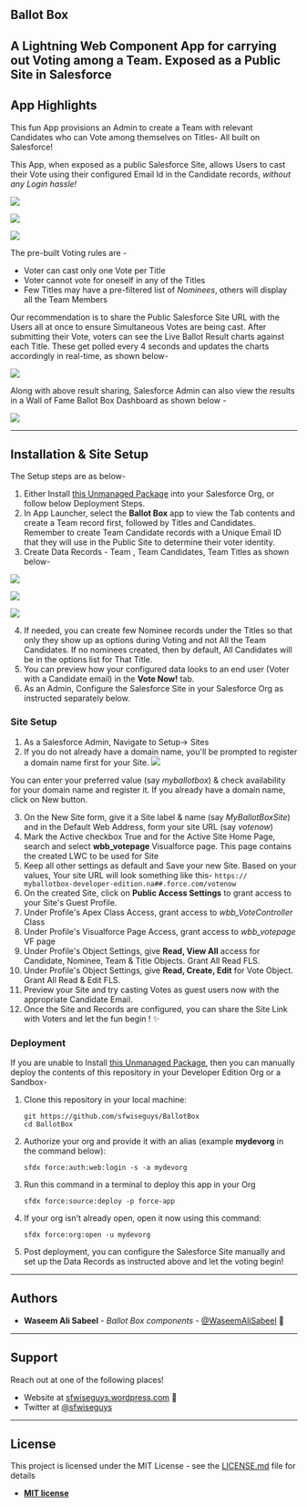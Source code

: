 ## Ballot Box

A Lightning Web Component App for carrying out Voting among a Team. Exposed as a Public Site in Salesforce
---

## App Highlights

This fun App provisions an Admin to create a Team with relevant Candidates who can Vote among themselves on Titles-
All built on Salesforce!

This App, when exposed as a public Salesforce Site, allows Users to cast their Vote using their configured Email Id in the Candidate records, *without any Login hassle!*

![](.images/BallotBoxSite.png)

![](.images/IronManVote.png)

![](.images/NickFuryVote.png)


The pre-built Voting rules are - 
- Voter can cast only one Vote per Title
- Voter cannot vote for oneself in any of the Titles
- Few Titles may have a pre-filtered list of *Nominees*, others will display all the Team Members

Our recommendation is to share the Public Salesforce Site URL with the Users all at once to ensure Simultaneous Votes are being cast.
After submitting their Vote, voters can see the Live Ballot Result charts against each Title. These get polled every 4 seconds and updates the charts accordingly in real-time, as shown below-

![](.images/ChartUpdate.png)

Along with above result sharing, Salesforce Admin can also view the results in a Wall of Fame Ballot Box Dashboard as shown below - 

![](.images/DashboardWallOfFame.png)

---

## Installation & Site Setup

The Setup steps are as below- 
1. Either Install [this Unmanaged Package](https://login.salesforce.com/packaging/installPackage.apexp?p0=04t1U0000058aBE) into your Salesforce Org, or follow below Deployment Steps.
2. In App Launcher, select the **Ballot Box** app to view the Tab contents and create a Team record first, followed by Titles and Candidates. Remember to create Team Candidate records with a Unique Email ID that they will use in the Public Site to determine their voter identity.
3. Create Data Records - Team , Team Candidates, Team Titles as shown below- 

![](.images/TitlesListView.png)

![](.images/CandidateForm.png)

![](.images/IronManQuestion.png)


4. If needed, you can create few Nominee records under the Titles so that only they show up as options during Voting and not All the Team Candidates. If no nominees created, then by default, All Candidates will be in the options list for That Title.
5. You can preview how your configured data looks to an end user (Voter with a Candidate email) in the **Vote Now!** tab.
6. As an Admin, Configure the Salesforce Site in your Salesforce Org as instructed separately below.

###  Site Setup

1. As a Salesforce Admin, Navigate to Setup-> Sites
2. If you do not already have a domain name, you'll be prompted to register a domain name first for your Site.
![](.images/NewSite.png)

You can enter your preferred value (say *myballotbox*) & check availability for your domain name and register it.
If you already have a domain name, click on New button.

3. On the New Site form, give it a Site label & name (say *MyBallotBoxSite*) and in the Default Web Address, form your site URL (say *votenow*)
4. Mark the Active checkbox True and for the Active Site Home Page, search and select **wbb_votepage** Visualforce page. This page contains the created LWC to be used for Site
5. Keep all other settings as default and Save your new Site.
Based on your values, Your site URL will look something like this- 
```https:// myballotbox-developer-edition.na##.force.com/votenow```
6. On the created Site, click on **Public Access Settings** to grant access to your Site's Guest Profile.
7. Under Profile's Apex Class Access, grant access to *wbb_VoteController* Class
8. Under Profile's Visualforce Page Access, grant access to *wbb_votepage* VF page
9. Under Profile's Object Settings, give **Read, View All** access for Candidate, Nominee, Team & Title Objects. Grant All Read FLS.
9. Under Profile's Object Settings, give **Read, Create, Edit** for Vote Object. Grant All Read & Edit FLS.
10. Preview your Site and try casting Votes as guest users now with the appropriate Candidate Email.
11. Once the Site and Records are configured, you can share the Site Link with Voters and let the fun begin ! :sparkles:

### Deployment

If you are unable to Install [this Unmanaged Package](https://login.salesforce.com/packaging/installPackage.apexp?p0=04t1U0000058aBE), then you can manually deploy the contents of this repository in your Developer Edition Org or a Sandbox-

1. Clone this repository in your local machine:

    ```
    git https://github.com/sfwiseguys/BallotBox
    cd BallotBox
    ```

2. Authorize your org and provide it with an alias (example **mydevorg** in the command below):

    ```
    sfdx force:auth:web:login -s -a mydevorg
    ```

3. Run this command in a terminal to deploy this app in your Org

    ```
    sfdx force:source:deploy -p force-app
    ```

4. If your org isn't already open, open it now using this command:

    ```
    sfdx force:org:open -u mydevorg

    ```

5. Post deployment, you can configure the Salesforce Site manually and set up the Data Records as instructed above and let the voting begin!

---

## Authors

* **Waseem Ali Sabeel** - *Ballot Box components* - [@WaseemAliSabeel](https://github.com/WaseemAliSabeel) :cowboy_hat_face:

---

## Support

Reach out at one of the following places!

- Website at [sfwiseguys.wordpress.com](https://sfwiseguys.wordpress.com) :tophat:
- Twitter at [@sfwiseguys](https://twitter.com/sfwiseguys)
---

## License

This project is licensed under the MIT License - see the [LICENSE.md](LICENSE.md) file for details
- **[MIT license](http://opensource.org/licenses/mit-license.php)**
